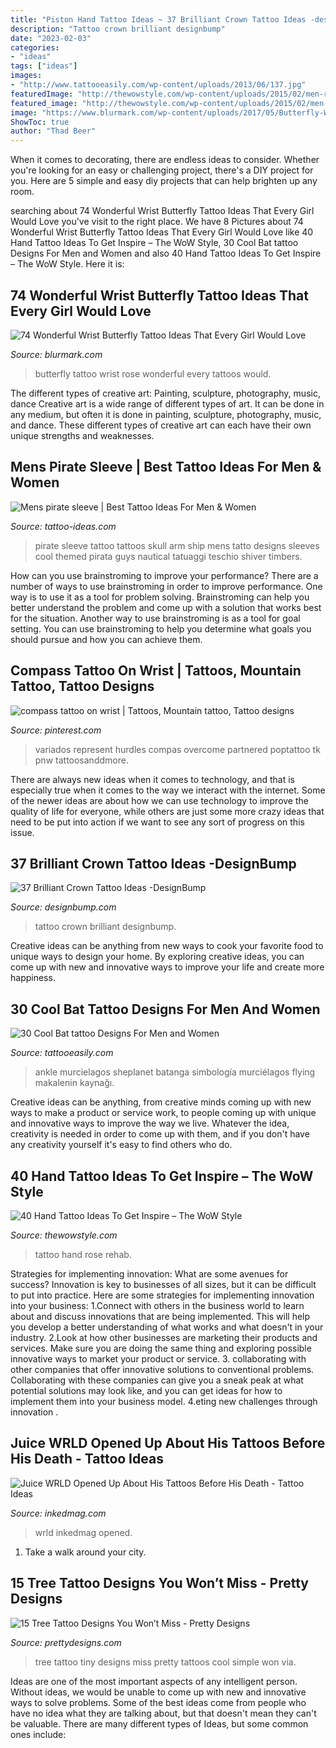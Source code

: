 ```yaml
---
title: "Piston Hand Tattoo Ideas ~ 37 Brilliant Crown Tattoo Ideas -designbump"
description: "Tattoo crown brilliant designbump"
date: "2023-02-03"
categories:
- "ideas"
tags: ["ideas"]
images:
- "http://www.tattooeasily.com/wp-content/uploads/2013/06/137.jpg"
featuredImage: "http://thewowstyle.com/wp-content/uploads/2015/02/men-rose-hand-tattoo.jpg"
featured_image: "http://thewowstyle.com/wp-content/uploads/2015/02/men-rose-hand-tattoo.jpg"
image: "https://www.blurmark.com/wp-content/uploads/2017/05/Butterfly-With-Rose.jpg"
ShowToc: true
author: "Thad Beer"
---
```



When it comes to decorating, there are endless ideas to consider. Whether you're looking for an easy or challenging project, there's a DIY project for you. Here are 5 simple and easy diy projects that can help brighten up any room.

	

		
searching about 74 Wonderful Wrist Butterfly Tattoo Ideas That Every Girl Would Love you've visit to the right place. We have 8 Pictures about 74 Wonderful Wrist Butterfly Tattoo Ideas That Every Girl Would Love like 40 Hand Tattoo Ideas To Get Inspire – The WoW Style, 30 Cool Bat tattoo Designs For Men and Women and also 40 Hand Tattoo Ideas To Get Inspire – The WoW Style. Here it is:
		
    
## 74 Wonderful Wrist Butterfly Tattoo Ideas That Every Girl Would Love

<img loading=lazy src="https://www.blurmark.com/wp-content/uploads/2017/05/Butterfly-With-Rose.jpg" onerror="this.onerror=null;this.src='https://tse3.mm.bing.net/th?id=OIP.a7MTurwDx1Jnzzh32doJOwHaJ4&amp;pid=15.1';" alt="74 Wonderful Wrist Butterfly Tattoo Ideas That Every Girl Would Love">

_Source: blurmark.com_

>butterfly tattoo wrist rose wonderful every tattoos would. 

	

The different types of creative art: Painting, sculpture, photography, music, dance
Creative art is a wide range of different types of art. It can be done in any medium, but often it is done in painting, sculpture, photography, music, and dance. These different types of creative art can each have their own unique strengths and weaknesses.

    
## Mens Pirate Sleeve | Best Tattoo Ideas For Men &amp; Women

<img loading=lazy src="https://tattoo-ideas.com/wp-content/uploads/2018/05/pirate-sleeve-tattoo-768x960.jpg" onerror="this.onerror=null;this.src='https://tse3.mm.bing.net/th?id=OIP.DY2Ib2FcaxYVcX5M9NLqJQHaJQ&amp;pid=15.1';" alt="Mens pirate sleeve | Best Tattoo Ideas For Men &amp; Women">

_Source: tattoo-ideas.com_

>pirate sleeve tattoo tattoos skull arm ship mens tatto designs sleeves cool themed pirata guys nautical tatuaggi teschio shiver timbers. 

	

How can you use brainstroming to improve your performance?
There are a number of ways to use brainstroming in order to improve performance. One way is to use it as a tool for problem solving. Brainstroming can help you better understand the problem and come up with a solution that works best for the situation. Another way to use brainstroming is as a tool for goal setting. You can use brainstroming to help you determine what goals you should pursue and how you can achieve them.

    
## Compass Tattoo On Wrist | Tattoos, Mountain Tattoo, Tattoo Designs

<img loading=lazy src="https://i.pinimg.com/736x/c4/34/5d/c4345d37c6930e858829e8423b59714f--compass-tattoo-arm-tattoo.jpg" onerror="this.onerror=null;this.src='https://tse2.mm.bing.net/th?id=OIP.hAw1ii0CC1GaN2_koz7Y7QHaNL&amp;pid=15.1';" alt="compass tattoo on wrist | Tattoos, Mountain tattoo, Tattoo designs">

_Source: pinterest.com_

>variados represent hurdles compas overcome partnered poptattoo tk pnw tattoosanddmore. 

	

There are always new ideas when it comes to technology, and that is especially true when it comes to the way we interact with the internet. Some of the newer ideas are about how we can use technology to improve the quality of life for everyone, while others are just some more crazy ideas that need to be put into action if we want to see any sort of progress on this issue.

    
## 37 Brilliant Crown Tattoo Ideas -DesignBump

<img loading=lazy src="https://designbump.com/wp-content/uploads/2015/10/crown014.jpg" onerror="this.onerror=null;this.src='https://tse2.mm.bing.net/th?id=OIP.-VjMTUiZW2cXSFOrAJnkxwHaMO&amp;pid=15.1';" alt="37 Brilliant Crown Tattoo Ideas -DesignBump">

_Source: designbump.com_

>tattoo crown brilliant designbump. 

	

Creative ideas can be anything from new ways to cook your favorite food to unique ways to design your home. By exploring creative ideas, you can come up with new and innovative ways to improve your life and create more happiness.

    
## 30 Cool Bat Tattoo Designs For Men And Women

<img loading=lazy src="http://www.tattooeasily.com/wp-content/uploads/2013/06/137.jpg" onerror="this.onerror=null;this.src='https://tse1.mm.bing.net/th?id=OIP.4q0VUIbya0NuiXfy7dEdDgHaJN&amp;pid=15.1';" alt="30 Cool Bat tattoo Designs For Men and Women">

_Source: tattooeasily.com_

>ankle murcielagos sheplanet batanga simbología murciélagos flying makalenin kaynağı. 

	

Creative ideas can be anything, from creative minds coming up with new ways to make a product or service work, to people coming up with unique and innovative ways to improve the way we live. Whatever the idea, creativity is needed in order to come up with them, and if you don't have any creativity yourself it's easy to find others who do.

    
## 40 Hand Tattoo Ideas To Get Inspire – The WoW Style

<img loading=lazy src="http://thewowstyle.com/wp-content/uploads/2015/02/men-rose-hand-tattoo.jpg" onerror="this.onerror=null;this.src='https://tse1.mm.bing.net/th?id=OIP.wLTCRb0B8JfZe4DalYcwQwHaJ4&amp;pid=15.1';" alt="40 Hand Tattoo Ideas To Get Inspire – The WoW Style">

_Source: thewowstyle.com_

>tattoo hand rose rehab. 

	

Strategies for implementing innovation: What are some avenues for success?
Innovation is key to businesses of all sizes, but it can be difficult to put into practice. Here are some strategies for implementing innovation into your business:
1.Connect with others in the business world to learn about and discuss innovations that are being implemented. This will help you develop a better understanding of what works and what doesn't in your industry.
2.Look at how other businesses are marketing their products and services. Make sure you are doing the same thing and exploring possible innovative ways to market your product or service.
3. collaborating with other companies that offer innovative solutions to conventional problems. Collaborating with these companies can give you a sneak peak at what potential solutions may look like, and you can get ideas for how to implement them into your business model.
4.eting new challenges through innovation .

    
## Juice WRLD Opened Up About His Tattoos Before His Death - Tattoo Ideas

<img loading=lazy src="https://www.inkedmag.com/.image/c_limit%2Ccs_srgb%2Cq_auto:good%2Cw_700/MTY4OTMwMTI1MDU4OTQyNjcy/screen-shot-2019-12-10-at-122206-pm.png" onerror="this.onerror=null;this.src='https://tse4.mm.bing.net/th?id=OIP.jQctVCf7GauiHQ-iAkzBvwAAAA&amp;pid=15.1';" alt="Juice WRLD Opened Up About His Tattoos Before His Death - Tattoo Ideas">

_Source: inkedmag.com_

>wrld inkedmag opened. 

	

1) Take a walk around your city.

    
## 15 Tree Tattoo Designs You Won’t Miss - Pretty Designs

<img loading=lazy src="http://www.prettydesigns.com/wp-content/uploads/2014/12/Tiny-Tree-Tattoo-Design.jpg" onerror="this.onerror=null;this.src='https://tse3.mm.bing.net/th?id=OIP.95zD2yrYgVovj1UIRrnGkAHaJ7&amp;pid=15.1';" alt="15 Tree Tattoo Designs You Won’t Miss - Pretty Designs">

_Source: prettydesigns.com_

>tree tattoo tiny designs miss pretty tattoos cool simple won via. 

	

Ideas are one of the most important aspects of any intelligent person. Without ideas, we would be unable to come up with new and innovative ways to solve problems. Some of the best ideas come from people who have no idea what they are talking about, but that doesn't mean they can't be valuable. There are many different types of Ideas, but some common ones include:

